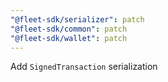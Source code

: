 ```yaml
---
"@fleet-sdk/serializer": patch
"@fleet-sdk/common": patch
"@fleet-sdk/wallet": patch
---
```


Add `SignedTransaction` serialization
